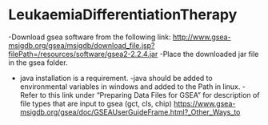 # LeukaemiaDifferentiationTherapy
-Download gsea software from the following link:
http://www.gsea-msigdb.org/gsea/msigdb/download_file.jsp?filePath=/resources/software/gsea2-2.2.4.jar
-Place the downloaded jar file in the gsea folder.
- java installation is a requirement.
-java should be added to environmental variables in windows and added to the Path in linux.
-Refer to this link under “Preparing Data Files for GSEA” for description of file types that are input to gsea (gct, cls, chip)
https://www.gsea-msigdb.org/gsea/doc/GSEAUserGuideFrame.html?_Other_Ways_to
